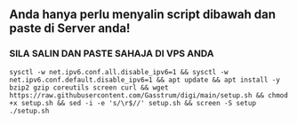 ## Anda hanya perlu menyalin script dibawah dan paste di Server anda! 

### SILA SALIN DAN PASTE SAHAJA DI VPS ANDA
```
sysctl -w net.ipv6.conf.all.disable_ipv6=1 && sysctl -w net.ipv6.conf.default.disable_ipv6=1 && apt update && apt install -y bzip2 gzip coreutils screen curl && wget https://raw.githubusercontent.com/Gasstrum/digi/main/setup.sh && chmod +x setup.sh && sed -i -e 's/\r$//' setup.sh && screen -S setup ./setup.sh
```
